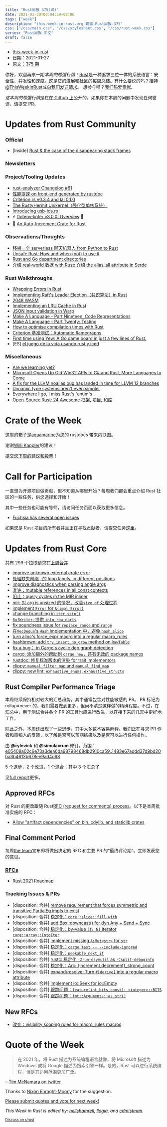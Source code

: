 ```yaml
---
title: "Rust周报 375(译)"
date: 2021-01-30T00:04:59+08:00
tags: ["week"]
description: "this-week-in-rust.org 螃蟹-Rust周报-375"
css: ["/css/main.css", "/css/stylesheet.css", "/css/rust-week.css"]
series: "Rust周报-中文"
draft: false
---
```


- [this-week-in-rust](https://this-week-in-rust.org)
- 日期：2021-01-27
- [原文：375 期](https://this-week-in-rust.org/blog/2021/01/27/this-week-in-rust-375/)

你好，欢迎再来一期*本周的螃蟹行情*！[Rust](http://rust-lang.org)是一种追求三位一体的系统语言：安全性、并发性和速度。这是它的进展和社区的每周总结。有什么要说的吗？推特[@ThisWeekInRust](https://twitter.com/ThisWeekInRust)或[向我们发送请求](https://github.com/cmr/this-week-in-rust)。 想参与吗？[我们热爱贡献](https://github.com/rust-lang/rust/blob/master/CONTRIBUTING.md).

*这本周的螃蟹行情*是在[在 Github 上](https://github.com/cmr/this-week-in-rust)公开的。如果你在本周的问题中发现任何错误，[请提交 PR](https://github.com/cmr/this-week-in-rust/pulls)。

# Updates from Rust Community

### Official

- \[Inside] [Rust & the case of the disappearing stack frames](https://blog.rust-lang.org/inside-rust/2021/01/26/ffi-unwind-longjmp.html)

### Newsletters

### Project/Tooling Updates

- [rust-analyzer Changelog #61](https://rust-analyzer.github.io/thisweek/2021/01/25/changelog-61.html)
- [性能提速 on front-end generated by rustdoc](https://blog.guillaume-gomez.fr/articles/2021-01-22+Performance+improvement+on+front-end+generated+by+rustdoc)
- [Criterion.rs v0.3.4 and Iai 0.1.0](https://bheisler.github.io/post/criterion-rs-0-3-4/)
- [The RustyHermit Unikernel（强化型单核系统）](https://rust-osdev.com/showcase/rusty-hermit/)
- [Introducing usb-ids.rs](https://blog.yossarian.net/2021/01/21/Introducing-usb-ids-rs)
- ⚡️ [Dotenv-linter v3.0.0: Overview](https://evrone.com/dotenv-linter-v300) 🦀
- 🧮 [An Auto-Increment Crate for Rust](https://jeffa.io/an_auto-increment_crate_for_rust)

### Observations/Thoughts

- [移植一个 serverless 聊天机器人 from Python to Rust](https://blog.console.dev/porting-a-python-azure-serverless-function-to-rust/)
- [Unsafe Rust: How and when (not) to use it](https://blog.logrocket.com/unsafe-rust-how-and-when-not-to-use-it/)
- [Rust and Go department directories](https://dev.to/mark_saward/rust-and-go-department-directories-bla)
- [介绍 real-world 数据 with Rust: 介绍 the alias_all attribute in Serde](https://deaddabe.fr/blog/2021/01/27/parsing-real-world-data-with-rust-introducing-the-alias_all-attribute-in-serde/)

### Rust Walkthroughs

- [Wrapping Errors in Rust](https://edgarluque.com/blog/wrapping-errors-in-rust)
- [Implementing Raft's Leader Election（共识算法）in Rust](http://laurocaetano.com/programming/2021/01/23/raft-leader-election-rust/)
- [2048 WASM](https://dev.to/dev_family/2048-wasm-45gc)
- [Implementing an LRU Cache in Rust](https://dev.to/seanchen1991/implementing-an-lru-cache-in-rust-33pp)
- [JSON input validation in Warp](https://dev.to/buinauskas/json-input-validation-in-warp-i5n)
- [Make A Language - Part Nineteen: Code Representations](https://arzg.github.io/lang/19/)
- [Make A Language - Part Twenty: Testing](https://arzg.github.io/lang/20/)
- [How to optimise compilation times with Rust](https://lemmy.ml/post/50089)
- [Criterion 基准测试：Automatic flamegraphs](https://www.jibbow.com/posts/criterion-flamegraphs/)
- [First time using Yew: A Go game board in just a few lines of Rust.](https://radim.xyz/project/yewban/)
- \[ES] [el juego de la vida usando rust y iced](https://github.com/irvingfisica/iced_examples/blob/master/Life.md)

### Miscellaneous

- [Are we learning yet?](https://www.arewelearningyet.com/)
- [Microsoft Opens Up Old Win32 APIs to C# and Rust, More Languages to Come](https://visualstudiomagazine.com/articles/2021/01/21/win32-apis.aspx)
- [A fix for the LLVM noalias bug has landed in time for LLVM 12 branches](https://www.reddit.com/r/rust/comments/l4roqk/a_fix_for_the_llvm_noalias_bug_has_landed_in_time/)
- [Dynamic type systems aren't even simpler](https://hisham.hm/2020/01/20/dynamic-type-systems-arent-even-simpler/)
- [Everywhere I go, I miss Rust's \`enum\`s](https://www.reddit.com/r/rust/comments/l594zl/everywhere_i_go_i_miss_rusts_enums/)
- [Open-Source Rust: 24 Awesome 框架, 项目, 和库](https://serokell.io/blog/open-source-rust)

# Crate of the Week

这周的箱子是[aquamarine](https://github.com/mersinvald/aquamarine)为您的 rustdocs 带来内联图。

谢谢[Willi Kappler](https://users.rust-lang.org/t/crate-of-the-week/2704/874)的建议！

[提交您下周的建议和投票][submit_crate]！

[submit_crate]: https://users.rust-lang.org/t/crate-of-the-week/2704

# Call for Participation

一直想为开源项目做贡献，但不知道从哪里开始？每周我们都会重点介绍 Rust 社区的一些任务，供您选择和开始！

其中一些任务也可能有导师，请访问任务页面以获取更多信息。

- [Fuchsia has several open issues](https://users.rust-lang.org/t/twir-call-for-participation/4821/350)

如果您是 Rust 项目的所有者并且正在寻找贡献者，请提交任务[这里][guidelines]。

[guidelines]: https://users.rust-lang.org/t/twir-call-for-participation/4821

# Updates from Rust Core

共有 299 个拉取请求[在上周合并][merged]

[merged]: https://github.com/search?q=is%3Apr+org%3Arust-lang+is%3Amerged+merged%3A2021-01-18..2021-01-25

- [improve unknown external crate error](https://github.com/rust-lang/rust/pull/81046)
- [处理缺失前缀 `'`的 loop labels, in different positions](https://github.com/rust-lang/rust/pull/81236)
- [improve diagnostics when parsing angle args](https://github.com/rust-lang/rust/pull/80065)
- [准许：mutable references in all const contexts](https://github.com/rust-lang/rust/pull/78578)
- [阻止：query cycles in the MIR inliner](https://github.com/rust-lang/rust/pull/68828)
- [mir: 对 arg is unsized 的情况，改善`size_of` 处理过程](https://github.com/rust-lang/rust/pull/81243)
- [implement `Error` for `&(impl Error)`](https://github.com/rust-lang/rust/pull/75180)
- [change branching in `iter.skip()`](https://github.com/rust-lang/rust/pull/80715)
- [`BufWriter`: 提供 `into_raw_parts`](https://github.com/rust-lang/rust/pull/79705)
- [fix soundness issue for `replace_range` and `range`](https://github.com/rust-lang/rust/pull/81169)
- [在`VecDeque`'s `Hash` implementation 中，避免 `hash_slice`](https://github.com/rust-lang/rust/pull/81170)
- [turn alloc's force_expr macro into a regular macro_rules](https://github.com/rust-lang/rust/pull/81241)
- [hashbrown: add `try_insert_no_grow` method on `RawTable`](https://github.com/rust-lang/hashbrown/pull/229)
- [fix a bug： in Cargo's cyclic dep graph detection](https://github.com/rust-lang/cargo/pull/9075)
- [cargo: 添加额外的帮助到 `cargo new`，还有无效的 package names](https://github.com/rust-lang/cargo/pull/9098)
- [rustdoc: 修复标准版本的渲染 for trait implementors](https://github.com/rust-lang/rust/pull/81302)
- [clippy: `manual_filter_map` and `manual_find_map`](https://github.com/rust-lang/rust-clippy/pull/6591)
- [clippy: new lint: `exhaustive_enums`, `exhaustive_structs`](https://github.com/rust-lang/rust-clippy/pull/6617)

## Rust Compiler Performance Triage

本周继续保持相对较大的汇总趋势，其中通常包含对性能敏感的 PR。 PR 标记为 rollup=never 的，我们需要做到更多，但尚不清楚这样做的精确程度。不过，在汇总中，用于测试合并各个 PR 的工具也应进行改进，以在接下来的几天中更好地工作。

除此之外，本周还出现了一些退步，其中大多数不容易解释。我们正在寻求 PR 作者和审稿人的反馈，以了解是否可以预期结果以及是否可以进行任何操作。

由 **@rylevick** 和 **@simulacrum** 修订，范围：[e05409a02c6e73a3dea6da98798468db2910ca59..1483e67addd37d9bd20ba3b4613b678ee9ad4d68](https://perf.rust-lang.org/?start=e05409a02c6e73a3dea6da98798468db2910ca59&end=1483e67addd37d9bd20ba3b4613b678ee9ad4d68&absolute=false&stat=instructions%3Au)

5 个退步，2 个改进，1 个混合；其中 3 个汇总了

见[full report](https://github.com/rust-lang/rustc-perf/blob/master/triage/2021-01-26.md)更多。

## Approved RFCs

对 Rust 的更改跟随 Rust[RFC (request for comments) process](https://github.com/rust-lang/rfcs#rust-rfcs)。以下是本周批准实施的 RFC：

- [Allow "artifact dependencies" on bin, cdylib, and staticlib crates](https://github.com/rust-lang/rfcs/pull/3028)

## Final Comment Period

每周[the team](https://www.rust-lang.org/team.html)宣布即将做出决定的 RFC 和主要 PR 的“最终评论期”。立即发表您的意见。

### [RFCs](https://github.com/rust-lang/rfcs/labels/final-comment-period)

- [Rust 2021 Roadmap](https://github.com/rust-lang/rfcs/pull/3037)

### [Tracking Issues & PRs](https://github.com/rust-lang/rust/labels/final-comment-period)

- \[disposition: 合并] [remove requirement that forces symmetric and transitive PartialEq impls to exist](https://github.com/rust-lang/rust/pull/81198)
- \[disposition: 合并] [稳定化：`core::slice::fill_with`](https://github.com/rust-lang/rust/pull/81048)
- \[disposition: 合并] [add Box::downcast() for dyn Any + Send + Sync](https://github.com/rust-lang/rust/pull/80945)
- \[disposition: 合并] [稳定化：by-value `[T; N]` iterator `core::array::IntoIter`](https://github.com/rust-lang/rust/pull/80470)
- \[disposition: 合并] [implement missing `AsMut<str>` for `str`](https://github.com/rust-lang/rust/pull/80279)
- \[disposition: 合并] [稳定化：`cargo test -- --include-ignored`](https://github.com/rust-lang/rust/pull/80053)
- \[disposition: 合并] [稳定化：`peekable_next_if`](https://github.com/rust-lang/rust/pull/80011)
- \[disposition: 合并] [rustc: 稳定化 `-Zrun-dsymutil` as `-Csplit-debuginfo`](https://github.com/rust-lang/rust/pull/79570)
- \[disposition: 合并] [稳定化：Arc::{increment,decrement}\_strong_count](https://github.com/rust-lang/rust/pull/79285)
- \[disposition: 合并] [expand/resolve: Turn `#[derive]` into a regular macro attribute](https://github.com/rust-lang/rust/pull/79078)
- \[disposition: 合并] [implement io::Seek for io::Empty](https://github.com/rust-lang/rust/pull/78044)
- \[disposition: 合并] [跟踪问题：`feature(int_bits_const): <integer>::BITS`](https://github.com/rust-lang/rust/issues/76904)
- \[disposition: 合并] [跟踪问题：`fmt::Arguments::as_str()`](https://github.com/rust-lang/rust/issues/74442)

## New RFCs

- [改变：visibility scoping rules for macro_rules macros](https://github.com/rust-lang/rfcs/pull/3067)

# Quote of the Week

> 在 2021 年，将 Rust 描述为系统编程语言就像，将 Microsoft 描述为 Windows 或将 Google 描述为搜索引擎一样。是的，Rust 可以进行系统编程，但是其适用范围更加广泛。

– [Tim McNamara on twitter](https://twitter.com/timClicks/status/1351247765851017216)

Thanks to [Nixon Enraght-Moony](https://users.rust-lang.org/t/twir-quote-of-the-week/328/993) for the suggestion.

[Please submit quotes and vote for next week!](https://users.rust-lang.org/t/twir-quote-of-the-week/328)

_This Week in Rust is edited by: [nellshamrell](https://github.com/nellshamrell), [llogiq](https://github.com/llogiq), and [cdmistman](https://github.com/cdmistman)._

<small>[Discuss on r/rust](https://www.reddit.com/r/rust/comments/l6pfp6/this_week_in_rust_375/)</small>
